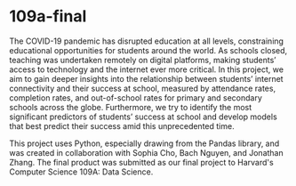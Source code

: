 # 109a-final

The COVID-19 pandemic has disrupted education at all levels, constraining educational opportunities for students around the world. As schools closed, teaching was undertaken remotely on digital platforms, making students’ access to technology and the internet ever more critical. In this project, we aim to gain deeper insights into the relationship between students’ internet connectivity and their success at school, measured by attendance rates, completion rates, and out-of-school rates for primary and secondary schools across the globe. Furthermore, we try to identify the most significant predictors of students’ success at school and develop models that best predict their success amid this unprecedented time.

This project uses Python, especially drawing from the Pandas library, and was created in collaboration with Sophia Cho, Bach Nguyen, and Jonathan Zhang. The final product was submitted as our final project to Harvard's Computer Science 109A: Data Science.
